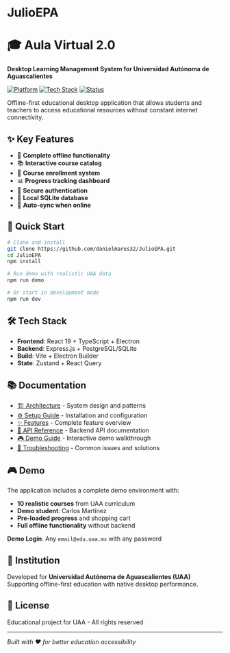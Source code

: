 # JulioEPA

# 🎓 Aula Virtual 2.0

**Desktop Learning Management System for Universidad Autónoma de Aguascalientes**

[![Platform](https://img.shields.io/badge/platform-Windows%20%7C%20macOS%20%7C%20Linux-blue)](https://github.com/danielmares32/JulioEPA)
[![Tech Stack](https://img.shields.io/badge/tech-Electron%20+%20React%20+%20TypeScript-orange)](https://github.com/danielmares32/JulioEPA)
[![Status](https://img.shields.io/badge/status-Active%20Development-green)](https://github.com/danielmares32/JulioEPA)

Offline-first educational desktop application that allows students and teachers to access educational resources without constant internet connectivity.

## ✨ Key Features

- 🔌 **Complete offline functionality**
- 📚 **Interactive course catalog**
- 🛒 **Course enrollment system**
- 📊 **Progress tracking dashboard**
- 🔐 **Secure authentication**
- 💾 **Local SQLite database**
- 🔄 **Auto-sync when online**

## 🚀 Quick Start

```bash
# Clone and install
git clone https://github.com/danielmares32/JulioEPA.git
cd JulioEPA
npm install

# Run demo with realistic UAA data
npm run demo

# Or start in development mode
npm run dev
```

## 🛠️ Tech Stack

- **Frontend**: React 19 + TypeScript + Electron
- **Backend**: Express.js + PostgreSQL/SQLite
- **Build**: Vite + Electron Builder
- **State**: Zustand + React Query

## 📚 Documentation

- [🏗️ Architecture](./docs/ARCHITECTURE.md) - System design and patterns
- [⚙️ Setup Guide](./docs/SETUP.md) - Installation and configuration
- [✨ Features](./docs/FEATURES.md) - Complete feature overview
- [🔌 API Reference](./docs/API.md) - Backend API documentation
- [🎮 Demo Guide](./DEMO.md) - Interactive demo walkthrough
- [🔧 Troubleshooting](./TROUBLESHOOTING.md) - Common issues and solutions

## 🎮 Demo

The application includes a complete demo environment with:
- **10 realistic courses** from UAA curriculum
- **Demo student**: Carlos Martínez
- **Pre-loaded progress** and shopping cart
- **Full offline functionality** without backend

**Demo Login**: Any `email@edu.uaa.mx` with any password

## 🏫 Institution

Developed for **Universidad Autónoma de Aguascalientes (UAA)**  
Supporting offline-first education with native desktop performance.

## 📄 License

Educational project for UAA - All rights reserved

---

*Built with ❤️ for better education accessibility*